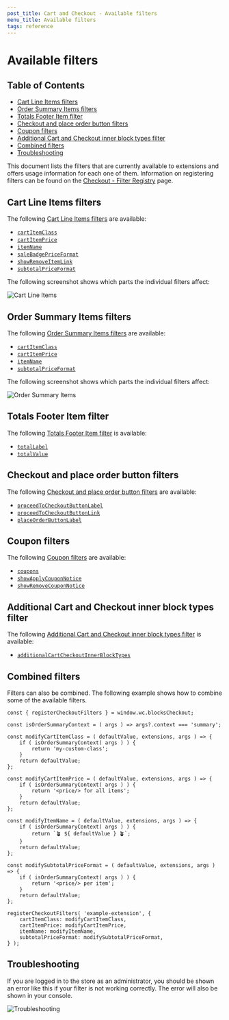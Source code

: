 ```yaml
---
post_title: Cart and Checkout - Available filters
menu_title: Available filters
tags: reference
---
```


# Available filters <!-- omit in toc -->

## Table of Contents <!-- omit in toc -->

-   [Cart Line Items filters](#cart-line-items-filters)
-   [Order Summary Items filters](#order-summary-items-filters)
-   [Totals Footer Item filter](#totals-footer-item-filter)
-   [Checkout and place order button filters](#checkout-and-place-order-button-filters)
-   [Coupon filters](#coupon-filters)
-   [Additional Cart and Checkout inner block types filter](#additional-cart-and-checkout-inner-block-types-filter)
-   [Combined filters](#combined-filters)
-   [Troubleshooting](#troubleshooting)

This document lists the filters that are currently available to extensions and offers usage information for each one of them. Information on registering filters can be found on the [Checkout - Filter Registry](https://github.com/woocommerce/woocommerce/blob/trunk/plugins/woocommerce-blocks/packages/checkout/filter-registry/README.md) page.

## Cart Line Items filters

The following [Cart Line Items filters](./cart-line-items.md) are available:

-   [`cartItemClass`](./cart-line-items.md#cartitemclass)
-   [`cartItemPrice`](./cart-line-items.md#cartitemprice)
-   [`itemName`](./cart-line-items.md#itemname)
-   [`saleBadgePriceFormat`](./cart-line-items.md#salebadgepriceformat)
-   [`showRemoveItemLink`](./cart-line-items.md#showremoveitemlink)
-   [`subtotalPriceFormat`](./cart-line-items.md#subtotalpriceformat)

The following screenshot shows which parts the individual filters affect:

![Cart Line Items](https://woocommerce.com/wp-content/uploads/2023/10/Screenshot-2023-10-26-at-13.12.33.png)

## Order Summary Items filters

The following [Order Summary Items filters](./order-summary-items.md) are available:

-   [`cartItemClass`](./order-summary-items.md#cartitemclass)
-   [`cartItemPrice`](./order-summary-items.md#cartitemprice)
-   [`itemName`](./order-summary-items.md#itemname)
-   [`subtotalPriceFormat`](./order-summary-items.md#subtotalpriceformat)

The following screenshot shows which parts the individual filters affect:

![Order Summary Items](https://woocommerce.com/wp-content/uploads/2023/10/Screenshot-2023-10-26-at-16.29.45.png)

## Totals Footer Item filter

The following [Totals Footer Item filter](./totals-footer-item.md) is available:

-   [`totalLabel`](./totals-footer-item.md#totallabel)
-   [`totalValue`](./totals-footer-item.md#totalvalue)

## Checkout and place order button filters

The following [Checkout and place order button filters](./checkout-and-place-order-button.md) are available:

-   [`proceedToCheckoutButtonLabel`](./checkout-and-place-order-button.md#proceedtocheckoutbuttonlabel)
-   [`proceedToCheckoutButtonLink`](./checkout-and-place-order-button.md#proceedtocheckoutbuttonlink)
-   [`placeOrderButtonLabel`](./checkout-and-place-order-button.md#placeorderbuttonlabel)

## Coupon filters

The following [Coupon filters](./coupons.md) are available:

-   [`coupons`](./coupons.md#coupons-1)
-   [`showApplyCouponNotice`](./coupons.md#showapplycouponnotice)
-   [`showRemoveCouponNotice`](./coupons.md#showremovecouponnotice)

## Additional Cart and Checkout inner block types filter

The following [Additional Cart and Checkout inner block types filter](./additional-cart-checkout-inner-block-types.md) is available:

-   [`additionalCartCheckoutInnerBlockTypes`](./additional-cart-checkout-inner-block-types.md#additionalcartcheckoutinnerblocktypes)

## Combined filters

Filters can also be combined. The following example shows how to combine some of the available filters.

```tsx
const { registerCheckoutFilters } = window.wc.blocksCheckout;

const isOrderSummaryContext = ( args ) => args?.context === 'summary';

const modifyCartItemClass = ( defaultValue, extensions, args ) => {
	if ( isOrderSummaryContext( args ) ) {
		return 'my-custom-class';
	}
	return defaultValue;
};

const modifyCartItemPrice = ( defaultValue, extensions, args ) => {
	if ( isOrderSummaryContext( args ) ) {
		return '<price/> for all items';
	}
	return defaultValue;
};

const modifyItemName = ( defaultValue, extensions, args ) => {
	if ( isOrderSummaryContext( args ) ) {
		return `🪴 ${ defaultValue } 🪴`;
	}
	return defaultValue;
};

const modifySubtotalPriceFormat = ( defaultValue, extensions, args ) => {
	if ( isOrderSummaryContext( args ) ) {
		return '<price/> per item';
	}
	return defaultValue;
};

registerCheckoutFilters( 'example-extension', {
	cartItemClass: modifyCartItemClass,
	cartItemPrice: modifyCartItemPrice,
	itemName: modifyItemName,
	subtotalPriceFormat: modifySubtotalPriceFormat,
} );
```

## Troubleshooting

If you are logged in to the store as an administrator, you should be shown an error like this if your filter is not
working correctly. The error will also be shown in your console.

![Troubleshooting](https://woocommerce.com/wp-content/uploads/2023/10/Screenshot-2023-10-30-at-10.52.53.png)
